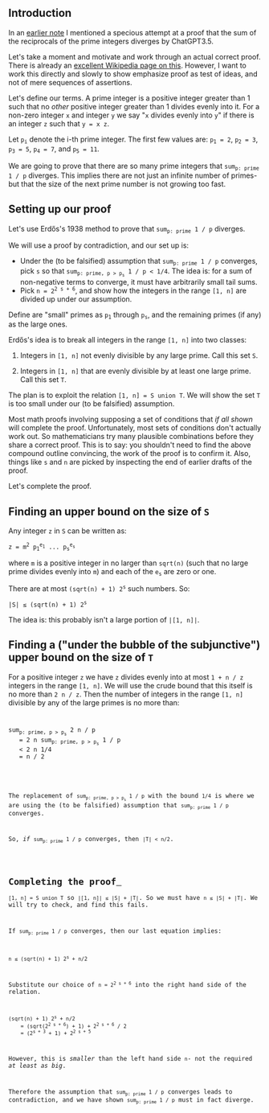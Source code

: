 
<h2 id="Introduction">Introduction<a class="anchor-link" href="#Introduction"> </a></h2><p>In an <a href="https://win-vector.com/2023/11/13/yet-another-chatgpt-winge/">earlier note</a> I mentioned a specious attempt at a proof that the sum of the reciprocals of the prime integers diverges by ChatGPT3.5.</p>
<p>Let's take a moment and motivate and work through an actual correct proof. There is already an <a href="https://en.wikipedia.org/wiki/Divergence_of_the_sum_of_the_reciprocals_of_the_primes">excellent Wikipedia page on this</a>. However, I want to work this directly and slowly to show emphasize proof as test of ideas, and not of mere sequences of assertions.</p>
<p>Let's define our terms. A prime integer is a positive integer greater than 1 such that no <em>other</em> positive integer greater than 1 divides evenly into it. For a non-zero integer <code>x</code> and integer <code>y</code> we say "<code>x</code> divides evenly into <code>y</code>" if there is an integer <code>z</code> such that <code>y = x z</code>.</p>
<p>Let <code>p<sub>i</sub></code> denote the i-th prime integer.  The first few values are: <code>p<sub>1</sub> = 2</code>, <code>p<sub>2</sub> = 3</code>, <code>p<sub>3</sub> = 5</code>, <code>p<sub>4</sub> = 7</code>, and <code>p<sub>5</sub> = 11</code>.</p>
<p>We are going to prove that there are so many prime integers that <code>sum<sub>p: prime</sub> 1 / p</code> diverges. This implies there are not just an infinite number of primes- but that the size of the next prime number is not growing too fast.</p>


<h2 id="Setting-up-our-proof">Setting up our proof<a class="anchor-link" href="#Setting-up-our-proof"> </a></h2><p>Let's use Erd&#x0151;s's 1938 method to prove that <code>sum<sub>p: prime</sub> 1 / p</code> diverges.</p>
<p>We will use a proof by contradiction, and our set up is:</p>
<ul>
<li>Under the (to be falsified) assumption that <code>sum<sub>p: prime</sub> 1 / p</code> converges, pick
<code>s</code> so that <code>sum<sub>p: prime, p &gt; p<sub>s</sub></sub> 1 / p &lt; 1/4</code>. The idea is: for a sum of non-negative terms to converge, it must have arbitrarily small tail sums.</li>
<li>Pick <code>n = 2<sup>2 s + 6</sup></code>, and show how the integers in the range <code>[1, n]</code> are divided up under our assumption.</li>
</ul>
<p>Define are "small" primes as <code>p<sub>1</sub></code> through <code>p<sub>s</sub></code>, and the remaining primes (if any) as the large ones.</p>
<p>Erd&#x0151;s's idea is to break all integers in the range <code>[1, n]</code> into two classes:</p>
<ol>
<li><p>Integers in <code>[1, n]</code> not evenly divisible by any large prime. Call this set <code>S</code>.</p></li>
<li><p>Integers in <code>[1, n]</code> that are evenly divisible by at least one large prime. Call this set <code>T</code>.</p></li>
</ol>
<p>The plan is to exploit the relation <code>[1, n] = S union T</code>. We will show the set <code>T</code> is too small under our (to be falsified) assumption.</p>
<p>Most math proofs involving supposing a set of conditions that <em>if all shown</em> will complete the proof. Unfortunately, most sets of conditions don't actually work out. So mathematicians try many plausible combinations before they share a correct proof. This is to say: you shouldn't need to find the above compound outline convincing, the work of the proof is to confirm it. Also, things like <code>s</code> and <code>n</code> are picked by inspecting the end of earlier drafts of the proof.</p>
<p>Let's complete the proof.</p>


<h2 id="Finding-an-upper-bound-on-the-size-of-S">Finding an upper bound on the size of <code>S</code><a class="anchor-link" href="#Finding-an-upper-bound-on-the-size-of-S"> </a></h2><p>Any integer <code>z</code> in <code>S</code> can be written as:</p>
<p><code>z = m<sup>2</sup> p<sub>1</sub><sup>e<sub>1</sub></sup> ... p<sub>s</sub><sup>e<sub>s</sub></sup></code></p>
<p>where <code>m</code> is a positive integer in no larger than <code>sqrt(n)</code> (such that no large prime divides evenly into <code>m</code>) and each of the <code>e<sub>s</sub></code> are zero or one.</p>
<p>There are at most <code>(sqrt(n) + 1) 2<sup>s</sup></code> such numbers. So:</p>
<p><code>|S| &le; (sqrt(n) + 1) 2<sup>s</sup></code></p>
<p>The idea is: this probably isn't a large portion of <code>|[1, n]|</code>.</p>


<h2 id="Finding-a-(&quot;under-the-bubble-of-the-subjunctive&quot;)-upper-bound-on-the-size-of-T">Finding a ("under the bubble of the subjunctive") upper bound on the size of <code>T</code><a class="anchor-link" href="#Finding-a-(&quot;under-the-bubble-of-the-subjunctive&quot;)-upper-bound-on-the-size-of-T"> </a></h2><p>For a positive integer <code>z</code> we have <code>z</code> divides evenly into at most <code>1 + n / z</code> integers in the range <code>[1, n]</code>. We will use the crude bound that this itself is no more than <code>2 n / z</code>. Then the number of integers in the range <code>[1, n]</code> divisible by any of the large primes is no more than:</p>
<p><code></p>
<p><pre>
sum<sub>p: prime, p &gt; p<sub>s</sub></sub> 2 n / p
   = 2 n sum<sub>p: prime, p &gt; p<sub>s</sub></sub> 1 / p
   &lt; 2 n 1/4
   = n / 2
</pre>
</p>
<p>The replacement of <code>sum<sub>p: prime, p &gt; p<sub>s</sub></sub> 1 / p</code> with the bound <code>1/4</code> is where we are using the (to be falsified) assumption that <code>sum<sub>p: prime</sub> 1 / p</code> converges.</p>
<p>So, <em>if</em> <code>sum<sub>p: prime</sub> 1 / p</code> converges, then <code>|T| &lt; n/2</code>.</p>


<h2 id="Completing-the-proof">Completing the proof<a class="anchor-link" href="#Completing-the-proof"> </a></h2><p><code>[1, n] = S union T</code> so <code>|[1, n]| &le; |S| + |T|</code>. So we must have <code>n &le; |S| + |T|</code>. We will try to check, and find this fails.</p>
<p>If <code>sum<sub>p: prime</sub> 1 / p</code> converges, then our last equation implies:</p>
<p><code><pre>
n &le; (sqrt(n) + 1) 2<sup>s</sup> + n/2
</pre></code></p>
<p>Substitute our choice of <code>n = 2<sup>2 s + 6</sup></code> into the right hand side of the relation.</p>
<p><code><pre>
(sqrt(n) + 1) 2<sup>s</sup> + n/2
    = (sqrt(2<sup>2 s + 6</sup>) + 1) + 2<sup>2 s + 6</sup> / 2
    = (2<sup>s + 3</sup> + 1) + 2<sup>2 s + 5</sup> 
</pre></code></p>
<p>However, this is <em>smaller</em> than the left hand side <code>n</code>- not the required <em>at least as big</em>.</p>
<p>Therefore the assumption that <code>sum<sub>p: prime</sub> 1 / p</code> converges leads to contradiction, and we have shown <code>sum<sub>p: prime</sub> 1 / p</code> must in fact diverge.</p>


